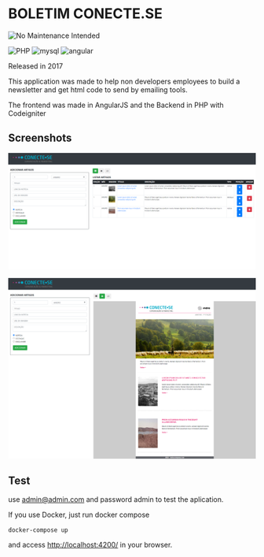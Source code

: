 # BOLETIM CONECTE.SE

![No Maintenance Intended](https://img.shields.io/badge/No%20Maintenance%20Intended-%E2%9C%95-red.svg?style=for-the-badge)

![PHP](https://img.shields.io/badge/PHP-777BB4?style=for-the-badge&logo=php&logoColor=white)
![mysql](https://img.shields.io/badge/MySQL-00000F?style=for-the-badge&logo=mysql&logoColor=white)
![angular](https://img.shields.io/badge/Angular-DD0031?style=for-the-badge&logo=angular&logoColor=white)

Released in 2017

This application was made to help non developers employees to build a newsletter and get html code to send by emailing tools.

The frontend was made in AngularJS and the Backend in PHP with Codeigniter

## Screenshots

![screenshots](https://github.com/wildiney/boletim-conecte.se/blob/master/screenshots/screenshot-02.png?raw=true)

![screenshots](https://github.com/wildiney/boletim-conecte.se/blob/master/screenshots/screenshot-01.png?raw=true)

## Test

use admin@admin.com and password admin to test the aplication.

If you use Docker, just run docker compose

```docker
docker-compose up
```

and access <http://localhost:4200/> in your browser.
